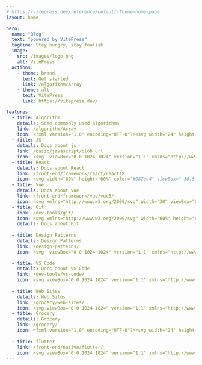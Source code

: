 ```yaml
---
# https://vitepress.dev/reference/default-theme-home-page
layout: home

hero:
  name: "Blog"
  text: "powered by VitePress"
  tagline: Stay hungry, stay foolish
  image:
    src: /images/logo.png
    alt: VitePress
  actions:
    - theme: brand
      text: Get started
      link: /algorithm/Array
    - theme: alt
      text: VitePress
      link: https://vitepress.dev/

features:
  - title: Algorithm
    details: Some commonly used algorithms
    link: /algorithm/Array
    icon: <?xml version="1.0" encoding="UTF-8"?><svg width="24" height="24" viewBox="0 0 48 48" fill="none" xmlns="http://www.w3.org/2000/svg"><rect x="8" y="4" width="32" height="40" rx="2" stroke="#333" stroke-width="4" stroke-linecap="round" stroke-linejoin="round"/><rect x="14" y="11" width="20" height="9" fill="none" stroke="#333" stroke-width="4" stroke-linecap="round" stroke-linejoin="round"/><circle cx="17" cy="26" r="2" fill="#333"/><circle cx="17" cy="32" r="2" fill="#333"/><circle cx="17" cy="38" r="2" fill="#333"/><circle cx="24" cy="26" r="2" fill="#333"/><circle cx="24" cy="32" r="2" fill="#333"/><circle cx="24" cy="38" r="2" fill="#333"/><circle cx="31" cy="26" r="2" fill="#333"/><circle cx="31" cy="32" r="2" fill="#333"/><circle cx="31" cy="38" r="2" fill="#333"/></svg>
  - title: JS
    details: Docs about js
    link: /basic/javascript/blob_url
    icon: <svg  viewBox="0 0 1024 1024" version="1.1" xmlns="http://www.w3.org/2000/svg"  width="60%" height="60%"><path d="M238.592 155.648H399.36v450.56C399.36 809.984 302.08 880.64 146.432 880.64c-37.888 0-87.04-6.144-118.784-17.408l18.432-130.048c22.528 7.168 51.2 12.288 82.944 12.288 67.584 0 110.592-30.72 110.592-141.312V155.648h-1.024z m301.056 547.84c41.984 22.528 110.592 44.032 179.2 44.032 73.728 0 113.664-30.72 113.664-78.848 0-43.008-33.792-69.632-119.808-99.328-118.784-40.96-197.632-107.52-197.632-211.968C515.072 235.52 617.472 143.36 785.408 143.36c81.92 0 139.264 16.384 182.272 35.84L931.84 308.224c-27.648-13.312-79.872-33.792-148.48-33.792-69.632 0-103.424 32.768-103.424 68.608 0 45.056 38.912 65.536 132.096 101.376 125.952 46.08 184.32 112.64 184.32 214.016 0 119.808-91.136 221.184-286.72 221.184-81.92 0-161.792-22.528-201.728-44.032l31.744-132.096z" fill="#F4DE51" ></path></svg>
  - title: React
    details: Docs about React
    link: /front-end/framework/react/react18
    icon: <svg width="60%" height="60%" color="#087ea4" viewBox="-10.5 -9.45 21 18.9" fill="none" xmlns="http://www.w3.org/2000/svg" class="text-sm me-0 w-10 h-10 text-link dark:text-link-dark flex origin-center transition-all ease-in-out"><circle cx="0" cy="0" r="2" fill="currentColor"></circle><g stroke="currentColor" stroke-width="1" fill="none"><ellipse rx="10" ry="4.5"></ellipse><ellipse rx="10" ry="4.5" transform="rotate(60)"></ellipse><ellipse rx="10" ry="4.5" transform="rotate(120)"></ellipse></g></svg>
  - title: Vue
    details: Docs about Vue
    link: /front-end/framework/vue/vue3/
    icon: <svg xmlns="http://www.w3.org/2000/svg" width="30" viewBox="0 0 256 220.8"><path fill="#41B883" d="M204.8 0H256L128 220.8 0 0h97.92L128 51.2 157.44 0h47.36Z"></path><path fill="#41B883" d="m0 0 128 220.8L256 0h-51.2L128 132.48 50.56 0H0Z"></path><path fill="#35495E" d="M50.56 0 128 133.12 204.8 0h-47.36L128 51.2 97.92 0H50.56Z"></path></svg>
  - title: Git
    link: /dev-tools/git/
    icon: <svg xmlns="http://www.w3.org/2000/svg" width="60%" height="60%" viewBox="0 0 92 92"><defs><clipPath id="a"><path d="M0 .113h91.887V92H0Zm0 0"/></clipPath></defs><g clip-path="url(#a)"><path style="stroke:none;fill-rule:nonzero;fill:#f03c2e;fill-opacity:1" d="M90.156 41.965 50.036 1.848a5.918 5.918 0 0 0-8.372 0l-8.328 8.332 10.566 10.566a7.03 7.03 0 0 1 7.23 1.684 7.034 7.034 0 0 1 1.669 7.277l10.187 10.184a7.028 7.028 0 0 1 7.278 1.672 7.04 7.04 0 0 1 0 9.957 7.05 7.05 0 0 1-9.965 0 7.044 7.044 0 0 1-1.528-7.66l-9.5-9.497V59.36a7.04 7.04 0 0 1 1.86 11.29 7.04 7.04 0 0 1-9.957 0 7.04 7.04 0 0 1 0-9.958 7.06 7.06 0 0 1 2.304-1.539V33.926a7.049 7.049 0 0 1-3.82-9.234L29.242 14.272 1.73 41.777a5.925 5.925 0 0 0 0 8.371L41.852 90.27a5.925 5.925 0 0 0 8.37 0l39.934-39.934a5.925 5.925 0 0 0 0-8.371"/></g></svg>
    details: Docs about Git
  
  - title: Design Patterns
    details: Design Patterns
    link: /design-patterns/
    icon: <svg  viewBox="0 0 1024 1024" version="1.1" xmlns="http://www.w3.org/2000/svg"  width="60%" height="60%"><path d="M983.04 720.896l-207.872-207.872-48.64-48.64-48.64 48.64 236.544 236.544 0.512 168.96-168.96-0.512-187.904-187.392-48.64-48.64-48.64 48.64 256.512 256.512 266.752 1.024-1.024-267.264zM133.12 305.664l168.448-168.448L460.8 296.448l48.64 48.64 48.64-48.64L301.568 39.424l-266.24 265.728 207.872 207.872 48.64 48.64 48.64-48.64-48.64-48.64-158.72-158.72z" fill="#13227a" ></path><path d="M753.152 3.584L509.44 247.296 460.8 296.448 292.352 464.384l-48.64 48.64-240.64 240.64 265.728 265.728 289.28-289.28 168.448-168.448 48.64-48.64L1018.88 269.824 753.152 3.584z m-75.776 509.952l-39.936 39.936-88.064-88.064-48.64 48.64 88.064 88.064-79.36 79.36-32.256 32.256L389.12 625.664l-48.64 48.64 88.064 88.064L269.312 921.6l-168.448-168.448L753.152 101.376 921.6 269.824l-129.024 129.024-88.064-88.064-48.64 48.64 88.064 88.064-16.896 16.896-49.664 49.152z" fill="#13227a" ></path></svg>
  
  - title: VS Code
    details: Docs about VS Code
    link: /dev-tools/vs-code/
    icon: <svg viewBox="0 0 1024 1024" version="1.1" xmlns="http://www.w3.org/2000/svg"  width="60%" height="60%"><path d="M746.222933 102.239573l-359.799466 330.820267L185.347413 281.4976 102.2464 329.864533l198.20544 182.132054-198.20544 182.132053 83.101013 48.510293 201.076054-151.558826 359.799466 330.676906 175.527254-85.251413V187.4944z m0 217.57952v384.341334l-255.040853-192.177494z" fill="#2196F3"></path></svg>
  
  - title: Web Sites
    details: Web Sites
    link: /grocery/web-sites/
    icon: <svg viewBox="0 0 1024 1024" version="1.1" xmlns="http://www.w3.org/2000/svg"  width="60%" height="60%"><path d="M698.026667 597.333333C701.44 569.173333 704 541.013333 704 512 704 482.986667 701.44 454.826667 698.026667 426.666667L842.24 426.666667C849.066667 453.973333 853.333333 482.56 853.333333 512 853.333333 541.44 849.066667 570.026667 842.24 597.333333M622.506667 834.56C648.106667 787.2 667.733333 736 681.386667 682.666667L807.253333 682.666667C766.293333 753.066667 701.013333 807.68 622.506667 834.56M611.84 597.333333 412.16 597.333333C407.893333 569.173333 405.333333 541.013333 405.333333 512 405.333333 482.986667 407.893333 454.4 412.16 426.666667L611.84 426.666667C615.68 454.4 618.666667 482.986667 618.666667 512 618.666667 541.013333 615.68 569.173333 611.84 597.333333M512 851.626667C476.586667 800.426667 448 743.68 430.506667 682.666667L593.493333 682.666667C576 743.68 547.413333 800.426667 512 851.626667M341.333333 341.333333 216.746667 341.333333C257.28 270.506667 322.986667 215.893333 401.066667 189.44 375.466667 236.8 356.266667 288 341.333333 341.333333M216.746667 682.666667 341.333333 682.666667C356.266667 736 375.466667 787.2 401.066667 834.56 322.986667 807.68 257.28 753.066667 216.746667 682.666667M181.76 597.333333C174.933333 570.026667 170.666667 541.44 170.666667 512 170.666667 482.56 174.933333 453.973333 181.76 426.666667L325.973333 426.666667C322.56 454.826667 320 482.986667 320 512 320 541.013333 322.56 569.173333 325.973333 597.333333M512 171.946667C547.413333 223.146667 576 280.32 593.493333 341.333333L430.506667 341.333333C448 280.32 476.586667 223.146667 512 171.946667M807.253333 341.333333 681.386667 341.333333C667.733333 288 648.106667 236.8 622.506667 189.44 701.013333 216.32 766.293333 270.506667 807.253333 341.333333M512 85.333333C276.053333 85.333333 85.333333 277.333333 85.333333 512 85.333333 747.52 276.48 938.666667 512 938.666667 747.52 938.666667 938.666667 747.52 938.666667 512 938.666667 276.48 747.52 85.333333 512 85.333333Z" ></path></svg>
  - title: Grocery
    details: Grocery
    link: /grocery/
    icon: <?xml version="1.0" encoding="UTF-8"?><svg width="24" height="24" viewBox="0 0 48 48" fill="none" xmlns="http://www.w3.org/2000/svg"><rect x="17" y="11" width="10" height="9.99975" transform="rotate(-45 17 11)" fill="none" stroke="#333" stroke-width="4" stroke-linecap="round" stroke-linejoin="round"/><rect x="30" y="24" width="10" height="9.99975" transform="rotate(-45 30 24)" fill="none" stroke="#333" stroke-width="4" stroke-linecap="round" stroke-linejoin="round"/><rect x="4" y="24" width="10" height="9.99975" transform="rotate(-45 4 24)" fill="none" stroke="#333" stroke-width="4" stroke-linecap="round" stroke-linejoin="round"/><rect x="17" y="37" width="10" height="9.99975" transform="rotate(-45 17 37)" fill="none" stroke="#333" stroke-width="4" stroke-linecap="round" stroke-linejoin="round"/></svg>
  
  - title: flutter
    link: /front-end/native/flutter/
    icon: <svg viewBox="0 0 1024 1024" version="1.1" xmlns="http://www.w3.org/2000/svg width="60%" height="60%"><path d="M554.666667 85.333333L128 512l128 128L810.666667 85.333333zM810.666667 469.333333L576 704l-128-128 106.666667-106.666667z" fill="#40C4FF"></path><path d="M320 704l128-128 128 128-128 128z" fill="#03A9F4"></path><path d="M810.666667 938.666667H554.666667l-106.666667-106.666667 128-128z" fill="#01579B"></path><path d="M448 832l192-64-64-64z" fill="#084994"></path></svg>
---
```


